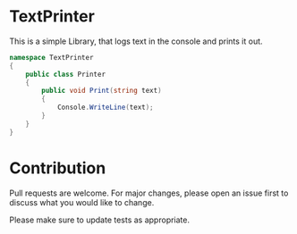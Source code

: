 # TextPrinter
This is a simple Library, that logs text in the console and prints it out.

```C#
namespace TextPrinter
{
    public class Printer
    {
        public void Print(string text)
        {
            Console.WriteLine(text);
        }
    }
}
```

# Contribution
Pull requests are welcome. For major changes, please open an issue first to discuss what you would like to change.

Please make sure to update tests as appropriate.
